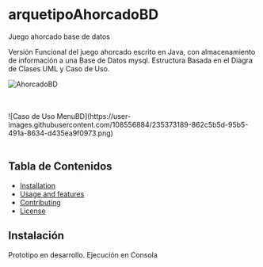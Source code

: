 # arquetipoAhorcadoBD
 Juego ahorcado base de datos
 
 Versión Funcional del juego ahorcado escrito en Java, con almacenamiento de 
información  a una Base de Datos mysql.
Estructura Basada en el Diagra de Clases UML y Caso de Uso.

![AhorcadoBD](https://user-images.githubusercontent.com/108556884/235373105-0fb04e45-72fd-4f74-aea0-6ea5982a47a5.png)

<br>
<br>
![Caso de Uso MenuBD](https://user-images.githubusercontent.com/108556884/235373189-862c5b5d-95b5-491a-8634-d435ea9f0973.png)
<br>
<br>

## Tabla de Contenidos

- [Installation](#installation)
- [Usage and features](#usage)
- [Contributing](#contributing)
- [License](#license)

## Instalación
Prototipo en desarrollo. Ejecución en Consola








